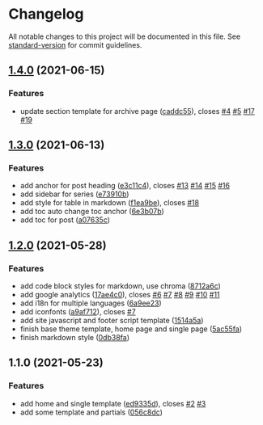 # Changelog

All notable changes to this project will be documented in this file. See [standard-version](https://github.com/conventional-changelog/standard-version) for commit guidelines.

## [1.4.0](https://github.com/wancocoding/hugo-theme-cocoding/compare/v1.3.0...v1.4.0) (2021-06-15)


### Features

* update section template for archive page ([caddc55](https://github.com/wancocoding/hugo-theme-cocoding/commit/caddc5580183d4299abb44835debca67e984441c)), closes [#4](https://github.com/wancocoding/hugo-theme-cocoding/issues/4) [#5](https://github.com/wancocoding/hugo-theme-cocoding/issues/5) [#17](https://github.com/wancocoding/hugo-theme-cocoding/issues/17) [#19](https://github.com/wancocoding/hugo-theme-cocoding/issues/19)

## [1.3.0](https://github.com/wancocoding/hugo-theme-cocoding/compare/v1.2.0...v1.3.0) (2021-06-13)


### Features

* add anchor for post heading ([e3c11c4](https://github.com/wancocoding/hugo-theme-cocoding/commit/e3c11c4f2b0d0624b19b6874e9db5bdf39a01025)), closes [#13](https://github.com/wancocoding/hugo-theme-cocoding/issues/13) [#14](https://github.com/wancocoding/hugo-theme-cocoding/issues/14) [#15](https://github.com/wancocoding/hugo-theme-cocoding/issues/15) [#16](https://github.com/wancocoding/hugo-theme-cocoding/issues/16)
* add sidebar for series ([e73910b](https://github.com/wancocoding/hugo-theme-cocoding/commit/e73910b66089987bbc03b173f795ae1cc0a8937f))
* add style for table in markdown ([f1ea9be](https://github.com/wancocoding/hugo-theme-cocoding/commit/f1ea9be3f5cb40de9cb7f960a941ec95a3ec81ab)), closes [#18](https://github.com/wancocoding/hugo-theme-cocoding/issues/18)
* add toc auto change toc anchor ([6e3b07b](https://github.com/wancocoding/hugo-theme-cocoding/commit/6e3b07bab69618718a3d892650b9ae7bf2e8b346))
* add toc for post ([a07635c](https://github.com/wancocoding/hugo-theme-cocoding/commit/a07635c89b1e0e0ba4033edf93040ba11ce22acf))

## [1.2.0](https://github.com/wancocoding/hugo-theme-cocoding/compare/v1.1.0...v1.2.0) (2021-05-28)


### Features

* add code block styles for markdown, use chroma ([8712a6c](https://github.com/wancocoding/hugo-theme-cocoding/commit/8712a6c6f5a8baa41e5f618c4eee59f86c4285a4))
* add google analytics ([17ae4c0](https://github.com/wancocoding/hugo-theme-cocoding/commit/17ae4c06e5a9348860231191f2421ecc0ed152ab)), closes [#6](https://github.com/wancocoding/hugo-theme-cocoding/issues/6) [#7](https://github.com/wancocoding/hugo-theme-cocoding/issues/7) [#8](https://github.com/wancocoding/hugo-theme-cocoding/issues/8) [#9](https://github.com/wancocoding/hugo-theme-cocoding/issues/9) [#10](https://github.com/wancocoding/hugo-theme-cocoding/issues/10) [#11](https://github.com/wancocoding/hugo-theme-cocoding/issues/11)
* add i18n for multiple languages ([6a9ee23](https://github.com/wancocoding/hugo-theme-cocoding/commit/6a9ee235f1537d3b57d23f4dc2d4d3c9b3a5995f))
* add iconfonts ([a9af712](https://github.com/wancocoding/hugo-theme-cocoding/commit/a9af71252d87da6954db5fd5407d665be5ed8604)), closes [#7](https://github.com/wancocoding/hugo-theme-cocoding/issues/7)
* add site javascript and footer script template ([1514a5a](https://github.com/wancocoding/hugo-theme-cocoding/commit/1514a5abafcca97ed76b4bf7c6cf1bae087c4aeb))
* finish base theme template, home page and single page ([5ac55fa](https://github.com/wancocoding/hugo-theme-cocoding/commit/5ac55fae037aa628c99d6c0486ba1396ce3f99bb))
* finish markdown style ([0db38fa](https://github.com/wancocoding/hugo-theme-cocoding/commit/0db38fa40a41168b65b40329a25cd0d0e1d494f3))

## 1.1.0 (2021-05-23)


### Features

* add home and single template ([ed9335d](https://github.com/wancocoding/hugo-theme-cocoding/commit/ed9335dcff264e3cc67942d4a7d1e9ec056dadef)), closes [#2](https://github.com/wancocoding/hugo-theme-cocoding/issues/2) [#3](https://github.com/wancocoding/hugo-theme-cocoding/issues/3)
* add some template and partials ([056c8dc](https://github.com/wancocoding/hugo-theme-cocoding/commit/056c8dcd09b82aa3534b0be0d11c22f7c8928d15))
